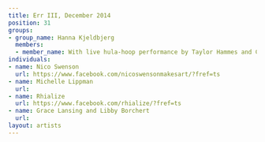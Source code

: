 ```yaml
---
title: Err III, December 2014
position: 31
groups:
- group_name: Hanna Kjeldbjerg
  members:
  - member_name: With live hula-hoop performance by Taylor Hammes and Cara Cesar
individuals:
- name: Nico Swenson
  url: https://www.facebook.com/nicoswensonmakesart/?fref=ts
- name: Michelle Lippman
  url: 
- name: Rhialize
  url: https://www.facebook.com/rhialize/?fref=ts
- name: Grace Lansing and Libby Borchert
  url: 
layout: artists
---
```


